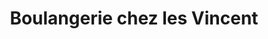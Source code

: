 ---
title: "Boulangerie chez les Vincent"
url: /montelimar/boulangerie-chez-les-vincent/
shop: boulangerie
---